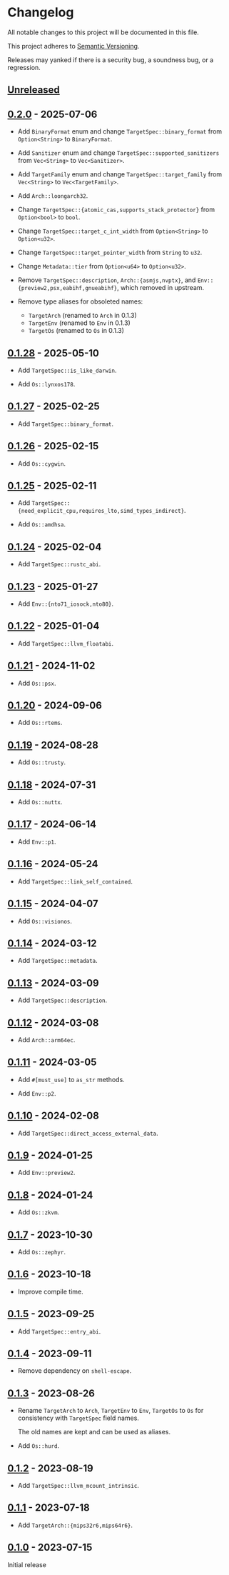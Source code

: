 # Changelog

All notable changes to this project will be documented in this file.

This project adheres to [Semantic Versioning](https://semver.org).

Releases may yanked if there is a security bug, a soundness bug, or a regression.

<!--
Note: In this file, do not use the hard wrap in the middle of a sentence for compatibility with GitHub comment style markdown rendering.
-->

## [Unreleased]

## [0.2.0] - 2025-07-06

- Add `BinaryFormat` enum and change `TargetSpec::binary_format` from `Option<String>` to `BinaryFormat`.

- Add `Sanitizer` enum and change `TargetSpec::supported_sanitizers` from `Vec<String>` to `Vec<Sanitizer>`.

- Add `TargetFamily` enum and change `TargetSpec::target_family` from `Vec<String>` to `Vec<TargetFamily>`.

- Add `Arch::loongarch32`.

- Change `TargetSpec::{atomic_cas,supports_stack_protector}` from `Option<bool>` to `bool`.

- Change `TargetSpec::target_c_int_width` from `Option<String>` to `Option<u32>`.

- Change `TargetSpec::target_pointer_width` from `String` to `u32`.

- Change `Metadata::tier` from `Option<u64>` to `Option<u32>`.

- Remove `TargetSpec::description`, `Arch::{asmjs,nvptx}`, and `Env::{preview2,psx,eabihf,gnueabihf}`, which removed in upstream.

- Remove type aliases for obsoleted names:
  - `TargetArch` (renamed to `Arch` in 0.1.3)
  - `TargetEnv` (renamed to `Env` in 0.1.3)
  - `TargetOs` (renamed to `Os` in 0.1.3)

## [0.1.28] - 2025-05-10

- Add `TargetSpec::is_like_darwin`.

- Add `Os::lynxos178`.

## [0.1.27] - 2025-02-25

- Add `TargetSpec::binary_format`.

## [0.1.26] - 2025-02-15

- Add `Os::cygwin`.

## [0.1.25] - 2025-02-11

- Add `TargetSpec::{need_explicit_cpu,requires_lto,simd_types_indirect}`.

- Add `Os::amdhsa`.

## [0.1.24] - 2025-02-04

- Add `TargetSpec::rustc_abi`.

## [0.1.23] - 2025-01-27

- Add `Env::{nto71_iosock,nto80}`.

## [0.1.22] - 2025-01-04

- Add `TargetSpec::llvm_floatabi`.

## [0.1.21] - 2024-11-02

- Add `Os::psx`.

## [0.1.20] - 2024-09-06

- Add `Os::rtems`.

## [0.1.19] - 2024-08-28

- Add `Os::trusty`.

## [0.1.18] - 2024-07-31

- Add `Os::nuttx`.

## [0.1.17] - 2024-06-14

- Add `Env::p1`.

## [0.1.16] - 2024-05-24

- Add `TargetSpec::link_self_contained`.

## [0.1.15] - 2024-04-07

- Add `Os::visionos`.

## [0.1.14] - 2024-03-12

- Add `TargetSpec::metadata`.

## [0.1.13] - 2024-03-09

- Add `TargetSpec::description`.

## [0.1.12] - 2024-03-08

- Add `Arch::arm64ec`.

## [0.1.11] - 2024-03-05

- Add `#[must_use]` to `as_str` methods.

- Add `Env::p2`.

## [0.1.10] - 2024-02-08

- Add `TargetSpec::direct_access_external_data`.

## [0.1.9] - 2024-01-25

- Add `Env::preview2`.

## [0.1.8] - 2024-01-24

- Add `Os::zkvm`.

## [0.1.7] - 2023-10-30

- Add `Os::zephyr`.

## [0.1.6] - 2023-10-18

- Improve compile time.

## [0.1.5] - 2023-09-25

- Add `TargetSpec::entry_abi`.

## [0.1.4] - 2023-09-11

- Remove dependency on `shell-escape`.

## [0.1.3] - 2023-08-26

- Rename `TargetArch` to `Arch`, `TargetEnv` to `Env`, `TargetOs` to `Os` for consistency with `TargetSpec` field names.

  The old names are kept and can be used as aliases.

- Add `Os::hurd`.

## [0.1.2] - 2023-08-19

- Add `TargetSpec::llvm_mcount_intrinsic`.

## [0.1.1] - 2023-07-18

- Add `TargetArch::{mips32r6,mips64r6}`.

## [0.1.0] - 2023-07-15

Initial release

[Unreleased]: https://github.com/taiki-e/target-spec-json/compare/v0.2.0...HEAD
[0.2.0]: https://github.com/taiki-e/target-spec-json/compare/v0.1.28...v0.2.0
[0.1.28]: https://github.com/taiki-e/target-spec-json/compare/v0.1.27...v0.1.28
[0.1.27]: https://github.com/taiki-e/target-spec-json/compare/v0.1.26...v0.1.27
[0.1.26]: https://github.com/taiki-e/target-spec-json/compare/v0.1.25...v0.1.26
[0.1.25]: https://github.com/taiki-e/target-spec-json/compare/v0.1.24...v0.1.25
[0.1.24]: https://github.com/taiki-e/target-spec-json/compare/v0.1.23...v0.1.24
[0.1.23]: https://github.com/taiki-e/target-spec-json/compare/v0.1.22...v0.1.23
[0.1.22]: https://github.com/taiki-e/target-spec-json/compare/v0.1.21...v0.1.22
[0.1.21]: https://github.com/taiki-e/target-spec-json/compare/v0.1.20...v0.1.21
[0.1.20]: https://github.com/taiki-e/target-spec-json/compare/v0.1.19...v0.1.20
[0.1.19]: https://github.com/taiki-e/target-spec-json/compare/v0.1.18...v0.1.19
[0.1.18]: https://github.com/taiki-e/target-spec-json/compare/v0.1.17...v0.1.18
[0.1.17]: https://github.com/taiki-e/target-spec-json/compare/v0.1.16...v0.1.17
[0.1.16]: https://github.com/taiki-e/target-spec-json/compare/v0.1.15...v0.1.16
[0.1.15]: https://github.com/taiki-e/target-spec-json/compare/v0.1.14...v0.1.15
[0.1.14]: https://github.com/taiki-e/target-spec-json/compare/v0.1.13...v0.1.14
[0.1.13]: https://github.com/taiki-e/target-spec-json/compare/v0.1.12...v0.1.13
[0.1.12]: https://github.com/taiki-e/target-spec-json/compare/v0.1.11...v0.1.12
[0.1.11]: https://github.com/taiki-e/target-spec-json/compare/v0.1.10...v0.1.11
[0.1.10]: https://github.com/taiki-e/target-spec-json/compare/v0.1.9...v0.1.10
[0.1.9]: https://github.com/taiki-e/target-spec-json/compare/v0.1.8...v0.1.9
[0.1.8]: https://github.com/taiki-e/target-spec-json/compare/v0.1.7...v0.1.8
[0.1.7]: https://github.com/taiki-e/target-spec-json/compare/v0.1.6...v0.1.7
[0.1.6]: https://github.com/taiki-e/target-spec-json/compare/v0.1.5...v0.1.6
[0.1.5]: https://github.com/taiki-e/target-spec-json/compare/v0.1.4...v0.1.5
[0.1.4]: https://github.com/taiki-e/target-spec-json/compare/v0.1.3...v0.1.4
[0.1.3]: https://github.com/taiki-e/target-spec-json/compare/v0.1.2...v0.1.3
[0.1.2]: https://github.com/taiki-e/target-spec-json/compare/v0.1.1...v0.1.2
[0.1.1]: https://github.com/taiki-e/target-spec-json/compare/v0.1.0...v0.1.1
[0.1.0]: https://github.com/taiki-e/target-spec-json/releases/tag/v0.1.0
